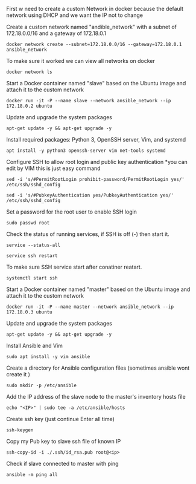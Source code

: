 First w need to create a custom Network in docker because the default network using DHCP and we want the IP not to change

Create a custom network named "andible_network" with a subnet of 172.18.0.0/16 and a gateway of 172.18.0.1
```
docker network create --subnet=172.18.0.0/16 --gateway=172.18.0.1 ansible_network
```

To make sure it worked we can view all networks on docker
```
docker network ls
```
Start a Docker container named "slave" based on the Ubuntu image and attach it to the custom network
```
docker run -it -P --name slave --network ansible_network --ip 172.18.0.2 ubuntu
```


Update and upgrade the system packages
```
apt-get update -y && apt-get upgrade -y
```


Install required packages: Python 3, OpenSSH server, Vim, and systemd
```
apt install -y python3 openssh-server vim net-tools systemd
```


Configure SSH to allow root login and public key authentication *you can edit by VIM this is just easy command
```
sed -i 's/#PermitRootLogin prohibit-password/PermitRootLogin yes/' /etc/ssh/sshd_config
```
```
sed -i 's/#PubkeyAuthentication yes/PubkeyAuthentication yes/' /etc/ssh/sshd_config
```


Set a password for the root user to enable SSH login
```
sudo passwd root
```

Check the status of running services, if SSH is off (-) then start it. 
```
service --status-all
```
```
service ssh restart
```

To make sure SSH service start after conatiner reatart. 
```
systemctl start ssh
```


     







Start a Docker container named "master" based on the Ubuntu image and attach it to the custom network
```
docker run -it -P --name master --network ansible_network --ip 172.18.0.3 ubuntu
```


Update and upgrade the system packages
```
apt-get update -y && apt-get upgrade -y
```


Install Ansible and Vim
```
sudo apt install -y vim ansible
```


Create a directory for Ansible configuration files (sometimes ansible wont create it ) 
```
sudo mkdir -p /etc/ansible
```


Add the IP address of the slave node to the master's inventory hosts file
```
echo "<IP>" | sudo tee -a /etc/ansible/hosts
```



Create ssh key (just continue Enter all time)
```
ssh-keygen
```


Copy my Pub key to slave ssh file of known IP
```
ssh-copy-id -i ./.ssh/id_rsa.pub root@<ip>
```


Check if slave connected to master with ping
```
ansible -m ping all
```
